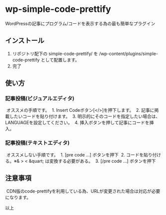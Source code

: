 # wp-simple-code-prettify
WordPressの記事にプログラム/コードを表示する為の最も簡単なプラグイン

## インストール
1. リポジトリ配下の simple-code-prettify/ を /wp-content/plugins/simple-code-prettify として配置します。
2. 完了

## 使い方
### 記事投稿(ビジュアルエディタ)
  オススメの手順です。
  1. Insert Codeボタン[</>]を押下します。
  2. 記事に掲載したいコードを貼り付けます。
  3. 明示的にそのコードを指定したい場合は、LANGUAGEを設定してください。
  4. 挿入ボタンを押して記事にコードを挿入。

### 記事投稿(テキストエディタ)
  オススメしない手順です。
  1. [pre code ...] ボタンを押下
  2. コードを貼り付ける。※&amp; &gt; &lt; &quart; は変換する必要がある。
  3. [/pre code ...] ボタンを押下

## 注意事項
  CDN版のcode-prettifyを利用している為、URLが変更された場合は対応が必要になります。

以上
